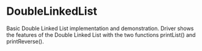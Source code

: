 # DoubleLinkedList
Basic Double Linked List implementation and demonstration.
Driver shows the features of the Double Linked List with the two functions printList() and printReverse().
